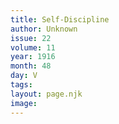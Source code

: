 ```yaml
---
title: Self-Discipline
author: Unknown
issue: 22
volume: 11
year: 1916
month: 48
day: V
tags:
layout: page.njk
image:
---
```





